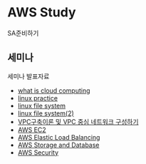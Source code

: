 # AWS Study

SA준비하기

## 세미나

세미나 발표자료

- [what is cloud computing](https://github.com/kiku99/Cloud/blob/master/Linux/01_What%20is%20Cloud%20Computing.pdf)
- [linux practice](https://github.com/kiku99/Cloud/blob/master/Linux/02_Linux%20Practice.pdf)
- [linux file system](https://github.com/kiku99/Cloud/blob/master/Linux/03_Linux%20File%20system.pdf)
- [linux file system(2)](https://github.com/kiku99/Cloud/blob/master/Linux/04_Linux%20File%20system(2).pdf)
- [VPC구축이론 및 VPC 중심 네트워크 구성하기](https://github.com/kiku99/Cloud/blob/master/AWS/00.AWS%20VPC%20%EA%B5%AC%EC%B6%95%EC%9D%B4%EB%A1%A0%20%EB%B0%8F%20VPC%20%EC%A4%91%EC%8B%AC%20%EB%84%A4%ED%8A%B8%EC%9B%8C%ED%81%AC%20%EA%B5%AC%EC%84%B1%ED%95%98%EA%B8%B0.pdf)
- [AWS EC2](https://github.com/kiku99/Cloud/blob/master/AWS/01.AWS%20EC2.pdf)
- [AWS Elastic Load Balancing](https://github.com/kiku99/Cloud/blob/master/AWS/02.AWS%20Elastic%20Load%20Balancing.pdf)
- [AWS Storage and Database](https://github.com/kiku99/Cloud/blob/master/AWS/03.AWS%20Storage%20and%20Database.pdf)
- [AWS Security](https://github.com/kiku99/Cloud/blob/master/AWS/04.AWS%20Security.pdf)
